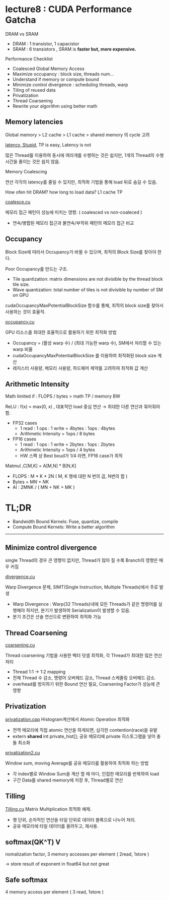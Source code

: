 # lecture8 : CUDA Performance Gatcha

DRAM vs SRAM 

- DRAM : 1 transistor, 1 capacistor
- SRAM : 6 transistors , SRAM is **faster but, more expensive.**

Performance Checklist 

- Coalesced Global Memory Access
- Maximize occupancy : block size, threads num…
- Understand if memory or compute bound
- Minimize control divergence : scheduling threads, warp
- Tiling of reused data
- Privatization
- Thread Coarsening
- Rewrite your algorithm using better math

## Memory latencies

Global memory >  L2 cache > L1 cache > shared memory 의 cycle 고려

[latency, Stupid](http://www.stuartcheshire.org/rants/latency.html), TP is easy, Latency is not 

많은 Thread를 이용하여 동시에 여러개를 수행하는 것은 쉽지만, 1개의 Thread의 수행 시간을 줄이는 것은 쉽지 않음. 

Memory Coalescing

연산 각각의 latency를 줄일 수 있지만, 최적화 기법을 통해 load 뒤로 숨길 수 있음.

How ofen hit DRAM? how long to load data? L1 cache TP

[coalesce.cu](lecturenote/coalesce.cu) 

메모리 접근 패턴이 성능에 미치는 영향. ( coalesced vs non-coaleced ) 

- 연속/병합된 메모리 접근과 불연속/부작위 패턴의 메모리 접근 비교

## Occupancy

Block Size에 따라서 Occupancy가 바뀔 수 있으며, 최적의 Block Size를 찾아야 한다. 

Poor Occupancy를 만드는 구조. 

- Tile quantization: matrix dimensions are not divisible by the thread block tile size.
- Wave quantization: total number of tiles is not divisible by number of SM on GPU

cudaOccupancyMaxPotentialBlockSize 함수를 통해, 최적의 block size를 찾아서 사용하는 것이 효율적. 

[occupancy.cu](lecturenote/occupancy.cu) 

GPU 리소스를 최대한 효율적으로 활용하기 위한 최적화 방법 

- Occupancy = (활성 warp 수) / (최대 가능한 warp 수), SM에서 처리할 수 있는 warp 비율
- cudaOccupancyMaxPotentialBlockSize 를 이용하여 최적화된 block size 계산
- 레지스터 사용량, 메모리 사용량, 하드웨어 제약를 고려하여 최적화 값 계산

## Arithmetic Intensity

Math limited if : FLOPS / bytes > math TP / memory BW 

ReLU : f(x) = max(0, x) , 대표적인 load 중심 연산 → 최대한 다른 연산과 묶어줘야함. 

- FP32 cases
    - 1 read : 1 ops : 1 write  = 4bytes : 1ops : 4bytes
    - Arithmetic Intensity = 1ops / 8 bytes
- FP16 cases
    - 1 read : 1 ops : 1 write  = 2bytes : 1ops : 2bytes
    - Arithmetic Intensity = 1ops / 4 bytes
    - HW 스펙 상 Best boud가 1/4 라면, FP16 case가 최적

Matmul ,C[M,K] = A[M,N] * B[N,K]

- FLOPS : M * K * 2N ( M, K 행에 대한 N 번의 곱, N번의 합 )
- Bytes = M*N + N*K
- AI : 2MNK / ( MN + NK + MK )

# TL;DR

- Bandwidth Bound Kernels: Fuse, quantize, compile
- Compute Bound Kernels: Write a better algorithm

---

## Minimize control divergence

single Thread의 경우 큰 영향이 없지만, Thread가 많아 질 수록 Branch의 영향은 매우 커짐 

[divergence.cu](lecturenote/divergence.cu) 

Warp Divergence 문제, SIMT(Single Instruction, Multiple Threads)에서 주로 발생 

- Warp Divergence : Warp(32 Threads)내에 모든 Threads가 같은 명령어를 실행해야 하지만, 분기가 발생하여 Serialization이 발생할 수 있음.
- 분기 조건은 산술 연산으로 변환하여 최적화 가능

## Thread Coarsening
[coarsening.cu](lecturenote/coarsening.cu) 

Thread coarsening 기법을 사용한 벡터 덧셈 최적화, 각 Thread가 최대한 많은 연산 처리 

- Thread 1:1 → 1:2 mapping
- 전체 Thread 수 감소, 명령어 오버헤드 감소, Thread 스케줄링 오버헤드 감소.
- overhead를 방지하기 위한 Bound 연산 필요, Coarsening Factor가 성능에 큰 영향

## Privatization
[privatization.cpp](lecturenote/privatization.cpp) 
Histogram계산에서 Atomic Operation 최적화 

- 전역 메모리에 직접 atomic 연산을 하게되면, 심각한 contention(race)을 유발
- extern __shared__ int private_hist[];   공유 메모리에 private 히스토그램을 넣어 충돌 최소화

[privatization2.cu](lecturenote/privatization2.cu) 

Window sum, moving Average를 공유 메모리를 활용하여 최적화 하는 방법 

- 각 index별로 Window Sum을 계산 할 때 마다, 인접한 메모리를 반복하여 load
- 구간 Data를 shared memory에 저장 후, Thread별로 연산

## Tilling
[Tilling.cu](lecturenote/Tilling.cu) 
Matrix Multiplication 최적화 예제. 

- 행 단위, 순차적인 연산을 타일 단위로 데이터 블록으로 나누어 처리.
- 공유 메모리에 타일 데이터를 올려두고, 재사용.

## softmax(QK^T) V

nomalization factor, 3 memory accesses per element ( 2read, 1store ) 

→ store result of exponent in float64 but not great

## Safe softmax

4 memory access per element ( 3 read, 1store )